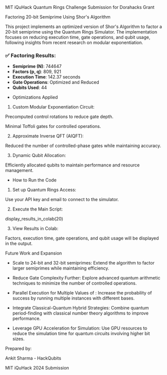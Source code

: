 MIT iQuHack Quantum Rings Challenge Submission for Dorahacks Grant

Factoring 20-bit Semiprime Using Shor's Algorithm

This project implements an optimized version of Shor's Algorithm to factor a 20-bit semiprime using the Quantum Rings Simulator. The implementation focuses on reducing execution time, gate operations, and qubit usage, following insights from recent research on modular exponentiation.

### ✅ Factoring Results:
- **Semiprime (N)**: 744647
- **Factors (p, q)**: 809, 921
- **Execution Time**: 142.37 seconds
- **Gate Operations**: Optimized and Reduced
- **Qubits Used**: 44

* Optimizations Applied

1. Custom Modular Exponentiation Circuit:

Precomputed control rotations to reduce gate depth.

Minimal Toffoli gates for controlled operations.

2. Approximate Inverse QFT (AIQFT):

Reduced the number of controlled-phase gates while maintaining accuracy.

3. Dynamic Qubit Allocation:

Efficiently allocated qubits to maintain performance and resource management.


* How to Run the Code

1. Set up Quantum Rings Access:

Use your API key and email to connect to the simulator.

2. Execute the Main Script:

display_results_in_colab(20)

3. View Results in Colab:

Factors, execution time, gate operations, and qubit usage will be displayed in the output.




Future Work and Expansion

- Scale to 24-bit and 32-bit semiprimes: Extend the algorithm to factor larger semiprimes while maintaining efficiency.

- Reduce Gate Complexity Further: Explore advanced quantum arithmetic techniques to minimize the number of controlled operations.

- Parallel Execution for Multiple Values of : Increase the probability of success by running multiple instances with different bases.

- Integrate Classical-Quantum Hybrid Strategies: Combine quantum period-finding with classical number theory algorithms to improve performance.

- Leverage GPU Acceleration for Simulation: Use GPU resources to reduce the simulation time for quantum circuits involving higher bit sizes.



Prepared by:

Ankit Sharma - HackQubits

MIT iQuHack 2024 Submission
















